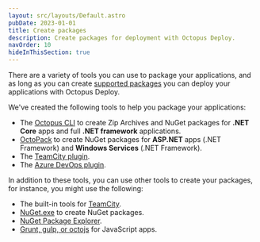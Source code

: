 ```yaml
---
layout: src/layouts/Default.astro
pubDate: 2023-01-01
title: Create packages
description: Create packages for deployment with Octopus Deploy.
navOrder: 10
hideInThisSection: true
---
```


There are a variety of tools you can use to package your applications, and as long as you can create [supported packages](/docs/packaging-applications/#supported-formats) you can deploy your applications with Octopus Deploy.

We've created the following tools to help you package your applications:

 - The [Octopus CLI](/docs/packaging-applications/create-packages/octopus-cli/) to create Zip Archives and NuGet packages for **.NET Core** apps and full **.NET framework** applications.
 - [OctoPack](/docs/packaging-applications/create-packages/octopack/) to create NuGet packages for **ASP.NET** apps (.NET Framework) and **Windows Services** (.NET Framework).
 - The [TeamCity plugin](/docs/packaging-applications/build-servers/teamcity/).
 - The [Azure DevOps plugin](/docs/packaging-applications/build-servers/tfs-azure-devops/using-octopus-extension/).

In addition to these tools, you can use other tools to create your packages, for instance, you might use the following:

 - The built-in tools for [TeamCity](https://blog.jetbrains.com/teamcity/2010/02/artifact-packaging-with-teamcity/).
 - [NuGet.exe](https://docs.microsoft.com/en-us/nuget/tools/nuget-exe-cli-reference) to create NuGet packages.
 - [NuGet Package Explorer](https://github.com/NuGetPackageExplorer/NuGetPackageExplorer).
 - [Grunt, gulp, or octojs](/docs/deployments/node-js/node-on-linux/#create-and-push-node.js-project) for JavaScript apps.
